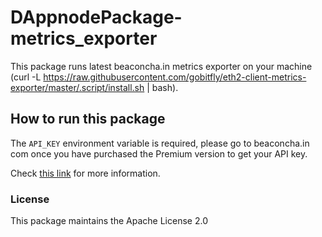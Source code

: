 # DAppnodePackage-metrics_exporter

This package runs latest beaconcha.in metrics exporter on your machine 
(curl -L https://raw.githubusercontent.com/gobitfly/eth2-client-metrics-exporter/master/.script/install.sh | bash).

## How to run this package

The `API_KEY` environment variable is required, please go to beaconcha.in com once you have purchased the Premium version to get your API key. 

Check [this link](https://beaconcha.in/user/settings#api) for more information.

### License

This package maintains the Apache License 2.0